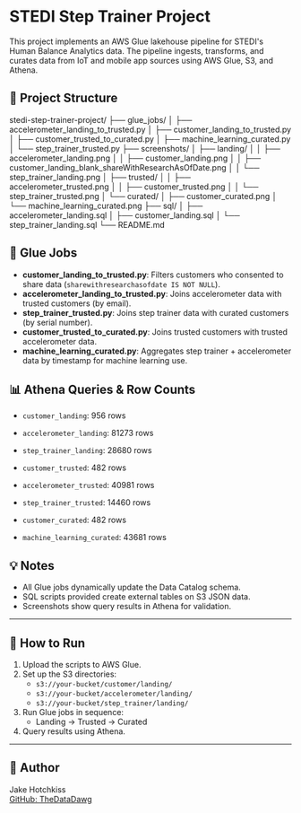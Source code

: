 # STEDI Step Trainer Project

This project implements an AWS Glue lakehouse pipeline for STEDI's Human Balance Analytics data. The pipeline ingests, transforms, and curates data from IoT and mobile app sources using AWS Glue, S3, and Athena.

## 📂 Project Structure

stedi-step-trainer-project/
├── glue_jobs/
│ ├── accelerometer_landing_to_trusted.py
│ ├── customer_landing_to_trusted.py
│ ├── customer_trusted_to_curated.py
│ ├── machine_learning_curated.py
│ └── step_trainer_trusted.py
├── screenshots/
│ ├── landing/
│ │ ├── accelerometer_landing.png
│ │ ├── customer_landing.png
│ │ ├── customer_landing_blank_shareWithResearchAsOfDate.png
│ │ └── step_trainer_landing.png
│ ├── trusted/
│ │ ├── accelerometer_trusted.png
│ │ ├── customer_trusted.png
│ │ └── step_trainer_trusted.png
│ └── curated/
│ ├── customer_curated.png
│ └── machine_learning_curated.png
├── sql/
│ ├── accelerometer_landing.sql
│ ├── customer_landing.sql
│ └── step_trainer_landing.sql
└── README.md


## 🚀 Glue Jobs

- **customer_landing_to_trusted.py**: Filters customers who consented to share data (`sharewithresearchasofdate IS NOT NULL`).
- **accelerometer_landing_to_trusted.py**: Joins accelerometer data with trusted customers (by email).
- **step_trainer_trusted.py**: Joins step trainer data with curated customers (by serial number).
- **customer_trusted_to_curated.py**: Joins trusted customers with trusted accelerometer data.
- **machine_learning_curated.py**: Aggregates step trainer + accelerometer data by timestamp for machine learning use.

## 📊 Athena Queries & Row Counts

- `customer_landing`: 956 rows
- `accelerometer_landing`: 81273 rows
- `step_trainer_landing`: 28680 rows

- `customer_trusted`: 482 rows
- `accelerometer_trusted`: 40981 rows
- `step_trainer_trusted`: 14460 rows

- `customer_curated`: 482 rows
- `machine_learning_curated`: 43681 rows

## 💡 Notes

- All Glue jobs dynamically update the Data Catalog schema.
- SQL scripts provided create external tables on S3 JSON data.
- Screenshots show query results in Athena for validation.

---

## 📌 How to Run

1. Upload the scripts to AWS Glue.
2. Set up the S3 directories:
   - `s3://your-bucket/customer/landing/`
   - `s3://your-bucket/accelerometer/landing/`
   - `s3://your-bucket/step_trainer/landing/`
3. Run Glue jobs in sequence:
   - Landing → Trusted → Curated
4. Query results using Athena.

---

## 🔗 Author

Jake Hotchkiss  
[GitHub: TheDataDawg](https://github.com/TheDataDawg)